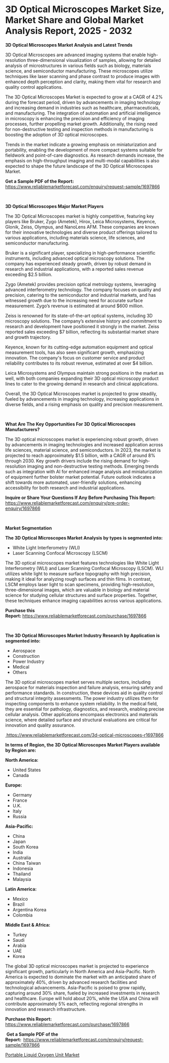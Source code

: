 <p><h1>3D Optical Microscopes Market Size, Market Share and Global Market Analysis Report, 2025 - 2032</h1></p><p><strong>3D Optical Microscopes Market Analysis and Latest Trends</strong></p>
<p><p>3D Optical Microscopes are advanced imaging systems that enable high-resolution three-dimensional visualization of samples, allowing for detailed analysis of microstructures in various fields such as biology, materials science, and semiconductor manufacturing. These microscopes utilize techniques like laser scanning and phase contrast to produce images with enhanced depth perception and clarity, making them vital for research and quality control applications.</p><p>The 3D Optical Microscopes Market is expected to grow at a CAGR of 4.2% during the forecast period, driven by advancements in imaging technology and increasing demand in industries such as healthcare, pharmaceuticals, and manufacturing. The integration of automation and artificial intelligence in microscopy is enhancing the precision and efficiency of imaging processes, further propelling market growth. Additionally, the rising need for non-destructive testing and inspection methods in manufacturing is boosting the adoption of 3D optical microscopes. </p><p>Trends in the market indicate a growing emphasis on miniaturization and portability, enabling the development of more compact systems suitable for fieldwork and point-of-care diagnostics. As research demands increase, the emphasis on high-throughput imaging and multi-modal capabilities is also expected to shape the future landscape of the 3D Optical Microscopes Market.</p></p>
<p><strong>Get a Sample PDF of the Report:&nbsp;</strong> <a href="https://www.reliablemarketforecast.com/enquiry/request-sample/1697866?utm_campaign=2454&utm_medium=2&utm_source=Github&utm_content=ia&utm_term=19022025&utm_id=3d-optical-microscopes">https://www.reliablemarketforecast.com/enquiry/request-sample/1697866</a></p>
<p>&nbsp;</p>
<p><strong>3D Optical Microscopes Major Market Players</strong></p>
<p><p>The 3D Optical Microscopes market is highly competitive, featuring key players like Bruker, Zygo (Ametek), Hirox, Leica Microsystems, Keyence, Glonik, Zeiss, Olympus, and NanoLens AFM. These companies are known for their innovative technologies and diverse product offerings tailored to various applications, including materials science, life sciences, and semiconductor manufacturing.</p><p>Bruker is a significant player, specializing in high-performance scientific instruments, including advanced optical microscopy solutions. The company has experienced steady growth, driven by robust demand in research and industrial applications, with a reported sales revenue exceeding $2.5 billion.</p><p>Zygo (Ametek) provides precision optical metrology systems, leveraging advanced interferometry technology. The company focuses on quality and precision, catering to the semiconductor and industrial markets, and has witnessed growth due to the increasing need for accurate surface measurement. Zygo’s revenue is estimated at around $600 million.</p><p>Zeiss is renowned for its state-of-the-art optical systems, including 3D microscopy solutions. The company’s extensive history and commitment to research and development have positioned it strongly in the market. Zeiss reported sales exceeding $7 billion, reflecting its substantial market share and growth trajectory.</p><p>Keyence, known for its cutting-edge automation equipment and optical measurement tools, has also seen significant growth, emphasizing innovation. The company's focus on customer service and product reliability contributes to its robust revenue, estimated at over $4 billion.</p><p>Leica Microsystems and Olympus maintain strong positions in the market as well, with both companies expanding their 3D optical microscopy product lines to cater to the growing demand in research and clinical applications.</p><p>Overall, the 3D Optical Microscopes market is projected to grow steadily, fueled by advancements in imaging technology, increasing applications in diverse fields, and a rising emphasis on quality and precision measurement.</p></p>
<p>&nbsp;</p>
<p><strong>What Are The Key Opportunities For 3D Optical Microscopes Manufacturers?</strong></p>
<p><p>The 3D optical microscopes market is experiencing robust growth, driven by advancements in imaging technologies and increased application across life sciences, material science, and semiconductors. In 2023, the market is projected to reach approximately $1.5 billion, with a CAGR of around 8% through 2030. Key growth drivers include the rising demand for high-resolution imaging and non-destructive testing methods. Emerging trends such as integration with AI for enhanced image analysis and miniaturization of equipment further bolster market potential. Future outlook indicates a shift towards more automated, user-friendly solutions, enhancing accessibility for both research and industrial applications.</p></p>
<p><strong>Inquire or Share Your Questions If Any Before Purchasing This Report:</strong> <a href="https://www.reliablemarketforecast.com/enquiry/pre-order-enquiry/1697866?utm_campaign=2454&utm_medium=2&utm_source=Github&utm_content=ia&utm_term=19022025&utm_id=3d-optical-microscopes">https://www.reliablemarketforecast.com/enquiry/pre-order-enquiry/1697866</a></p>
<p>&nbsp;</p>
<p><strong>Market Segmentation</strong></p>
<p><strong>The 3D Optical Microscopes Market Analysis by types is segmented into:</strong></p>
<p><ul><li>White Light Interferometry (WLI)</li><li>Laser Scanning Confocal Microscopy (LSCM)</li></ul></p>
<p><p>The 3D optical microscopes market features technologies like White Light Interferometry (WLI) and Laser Scanning Confocal Microscopy (LSCM). WLI utilizes white light to measure surface topography with high precision, making it ideal for analyzing rough surfaces and thin films. In contrast, LSCM employs laser light to scan specimens, providing high-resolution, three-dimensional images, which are valuable in biology and material science for studying cellular structures and surface properties. Together, these techniques enhance imaging capabilities across various applications.</p></p>
<p><strong>Purchase this Report:&nbsp;</strong><a href="https://www.reliablemarketforecast.com/purchase/1697866?utm_campaign=2454&utm_medium=2&utm_source=Github&utm_content=ia&utm_term=19022025&utm_id=3d-optical-microscopes">https://www.reliablemarketforecast.com/purchase/1697866</a></p>
<p>&nbsp;</p>
<p><strong>The 3D Optical Microscopes Market Industry Research by Application is segmented into:</strong></p>
<p><ul><li>Aerospace</li><li>Construction</li><li>Power Industry</li><li>Medical</li><li>Others</li></ul></p>
<p><p>The 3D optical microscopes market serves multiple sectors, including aerospace for materials inspection and failure analysis, ensuring safety and performance standards. In construction, these devices aid in quality control and structural integrity assessments. The power industry utilizes them for inspecting components to enhance system reliability. In the medical field, they are essential for pathology, diagnostics, and research, enabling precise cellular analysis. Other applications encompass electronics and materials science, where detailed surface and structural evaluations are critical for innovation and quality assurance.</p></p>
<p><a href="https://www.reliablemarketforecast.com/3d-optical-microscopes-r1697866?utm_campaign=2454&utm_medium=2&utm_source=Github&utm_content=ia&utm_term=19022025&utm_id=3d-optical-microscopes">&nbsp;https://www.reliablemarketforecast.com/3d-optical-microscopes-r1697866</a></p>
<p><strong>In terms of Region, the 3D Optical Microscopes Market Players available by Region are:</strong></p>
<p>
    <p> <strong> North America: </strong>
        <ul>
            <li>United States</li>
            <li>Canada</li>
        </ul>
        </p> 
    <p> <strong> Europe: </strong>
        <ul>
            <li>Germany</li>
            <li>France</li>
            <li>U.K.</li>
            <li>Italy</li>
            <li>Russia</li>
        </ul>
        </p> 
    <p> <strong> Asia-Pacific: </strong>
        <ul>
            <li>China</li>
            <li>Japan</li>
            <li>South Korea</li>
            <li>India</li>
            <li>Australia</li>
            <li>China Taiwan</li>
            <li>Indonesia</li>
            <li>Thailand</li>
            <li>Malaysia</li>
        </ul>
        </p> 
    <p> <strong> Latin America: </strong>
        <ul>
            <li>Mexico</li>
            <li>Brazil</li>
            <li>Argentina Korea</li>
            <li>Colombia</li>
        </ul>
        </p> 
    <p> <strong> Middle East & Africa: </strong>
        <ul>
            <li>Turkey</li>
            <li>Saudi</li>
            <li>Arabia</li>
            <li>UAE</li>
            <li>Korea</li>
        </ul>
    </p>
    </p>
<p><p>The global 3D optical microscopes market is projected to experience significant growth, particularly in North America and Asia-Pacific. North America is expected to dominate the market with an anticipated share of approximately 40%, driven by advanced research facilities and technological advancements. Asia-Pacific is poised to grow rapidly, capturing around 30% share, fueled by increased investments in research and healthcare. Europe will hold about 20%, while the USA and China will contribute approximately 5% each, reflecting regional strengths in innovation and research infrastructure.</p></p>
<p><strong>Purchase this Report: </strong><a href="https://www.reliablemarketforecast.com/purchase/1697866?utm_campaign=2454&utm_medium=2&utm_source=Github&utm_content=ia&utm_term=19022025&utm_id=3d-optical-microscopes">https://www.reliablemarketforecast.com/purchase/1697866</a></p>
<p>&nbsp;<strong>Get a Sample PDF of the Report:&nbsp;&nbsp;</strong><a href="https://www.reliablemarketforecast.com/enquiry/request-sample/1697866?utm_campaign=2454&utm_medium=2&utm_source=Github&utm_content=ia&utm_term=19022025&utm_id=3d-optical-microscopes">https://www.reliablemarketforecast.com/enquiry/request-sample/1697866</a></p>
<p><strong></strong></p>
<p><p><a href="https://github.com/lashaunm5st/Market-Research-Report-List-1/blob/main/portable-liquid-oxygen-unit-market.md?utm_campaign=2454&utm_medium=2&utm_source=Github&utm_content=ia&utm_term=19022025&utm_id=3d-optical-microscopes">Portable Liquid Oxygen Unit Market</a></p></p>